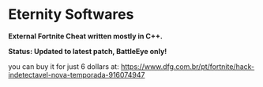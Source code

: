 # Eternity Softwares

**External Fortnite Cheat written mostly in C++.**

**Status: Updated to latest patch, BattleEye only!**

you can buy it for just 6 dollars at: https://www.dfg.com.br/pt/fortnite/hack-indetectavel-nova-temporada-916074947

